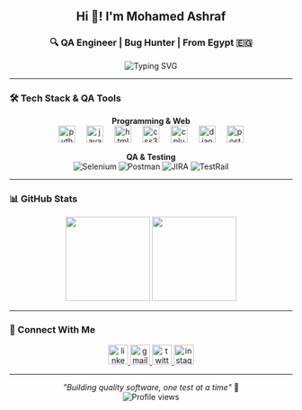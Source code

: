 <h2 align="center">Hi 👋! I'm Mohamed Ashraf</h2>
<h3 align="center">🔍 QA Engineer | Bug Hunter | From Egypt 🇪🇬</h3>

<p align="center">
<img src="https://readme-typing-svg.herokuapp.com?font=Fira+Code&size=18&pause=1000&color=2E9EF7&center=true&width=400&lines=Manual+%26+Automation+Testing;Quality+Assurance+Engineer;Bug+Hunter+%F0%9F%90%9B" alt="Typing SVG" />
</p>

---

### 🛠️ Tech Stack & QA Tools

<div align="center">

**Programming & Web**
<br/>
<img src="https://cdn.jsdelivr.net/gh/devicons/devicon/icons/python/python-original.svg" height="30" alt="python"/>
<img width="12" />
<img src="https://cdn.jsdelivr.net/gh/devicons/devicon/icons/javascript/javascript-original.svg" height="30" alt="javascript"/>
<img width="12" />
<img src="https://cdn.jsdelivr.net/gh/devicons/devicon/icons/html5/html5-original.svg" height="30" alt="html5"/>
<img width="12" />
<img src="https://cdn.jsdelivr.net/gh/devicons/devicon/icons/css3/css3-original.svg" height="30" alt="css3"/>
<img width="12" />
<img src="https://cdn.jsdelivr.net/gh/devicons/devicon/icons/cplusplus/cplusplus-original.svg" height="30" alt="cplusplus"/>
<img width="12" />
<img src="https://cdn.jsdelivr.net/gh/devicons/devicon/icons/django/django-plain.svg" height="30" alt="django"/>
<img width="12" />
<img src="https://cdn.jsdelivr.net/gh/devicons/devicon/icons/postgresql/postgresql-original.svg" height="30" alt="postgresql"/>

**QA & Testing**
<br/>
<img src="https://img.shields.io/badge/Selenium-43B02A?style=flat&logo=selenium&logoColor=white" alt="Selenium"/>
<img src="https://img.shields.io/badge/Postman-FF6C37?style=flat&logo=postman&logoColor=white" alt="Postman"/>
<img src="https://img.shields.io/badge/JIRA-0052CC?style=flat&logo=jira&logoColor=white" alt="JIRA"/>
<img src="https://img.shields.io/badge/TestRail-65C179?style=flat&logo=testrail&logoColor=white" alt="TestRail"/>

</div>

---

### 📊 GitHub Stats

<div align="center">
<img src="https://github-readme-stats.vercel.app/api?mhmd-ashrf-saad=your-mhmd-ashrf-saad&show_icons=true&theme=tokyonight&hide_border=true&count_private=true" height="150"/>
<img src="https://github-readme-streak-stats.herokuapp.com/?user=your-mhmd-ashrf-saad&theme=tokyonight&hide_border=true" height="150"/>
</div>

---

### 🤝 Connect With Me

<div align="center">
  <a href="https://www.linkedin.com/in/mohamed-ashraf-abdelbaset/" target="_blank">
    <img src="https://img.shields.io/static/v1?message=LinkedIn&logo=linkedin&label=&color=0077B5&logoColor=white&labelColor=&style=for-the-badge" height="35" alt="linkedin"/>
  </a>
  <a href="mailto:mhmd.ashrf.saad@gmail.com" target="_blank">
    <img src="https://img.shields.io/static/v1?message=Email&logo=gmail&label=&color=D14836&logoColor=white&labelColor=&style=for-the-badge" height="35" alt="gmail"/>
  </a>
  <a href="https://x.com/_mhmdashrf" target="_blank">
    <img src="https://img.shields.io/static/v1?message=Twitter&logo=twitter&label=&color=1DA1F2&logoColor=white&labelColor=&style=for-the-badge" height="35" alt="twitter"/>
  </a>
  <a href="https://www.instagram.com/_mhmdashrf/" target="_blank">
    <img src="https://img.shields.io/static/v1?message=Instagram&logo=instagram&label=&color=E4405F&logoColor=white&labelColor=&style=for-the-badge" height="35" alt="instagram"/>
  </a>
</div>

---

<div align="center">
<i>"Building quality software, one test at a time"</i> 🚀
<br/>
<img src="https://komarev.com/ghpvc/?mhmd-ashrf-saad=your-mhmd-ashrf-saad&color=blueviolet&style=flat" alt="Profile views"/>
</div>
